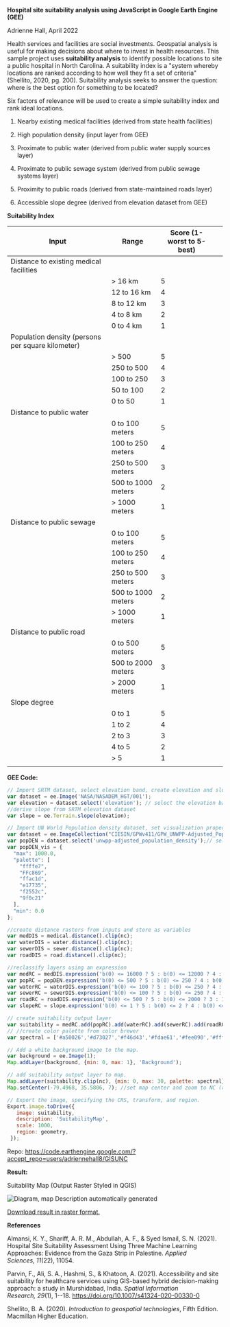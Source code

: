 **Hospital site suitability analysis using JavaScript in Google Earth
Engine (GEE)**

Adrienne Hall, April 2022

Health services and facilities are social investments. Geospatial
analysis is useful for making decisions about where to invest in health
resources. This sample project uses **suitability analysis** to identify
possible locations to site a public hospital in North Carolina. A
suitability index is a "system whereby locations are ranked according to
how well they fit a set of criteria" (Shellito, 2020, pg. 200).
Suitability analysis seeks to answer the question: where is the best
option for something to be located?

Six factors of relevance will be used to create a simple suitability
index and rank ideal locations.

1.  Nearby existing medical facilities (derived from state health
    facilities)

2.  High population density (input layer from GEE)

3.  Proximate to public water (derived from public water supply sources
    layer)

4.  Proximate to public sewage system (derived from public sewage
    systems layer)

5.  Proximity to public roads (derived from state-maintained roads
    layer)

6.  Accessible slope degree (derived from elevation dataset from GEE)

**Suitability Index**

| Input                                             | Range              | Score (1-worst to 5-best) |     |
| ------------------------------------------------- | ------------------ | ------------------------- | --- |
| Distance to existing medical facilities           |                    |                           |     |
|                                                   | \> 16 km           | 5                         |     |
|                                                   | 12 to 16 km        | 4                         |     |
|                                                   | 8 to 12 km         | 3                         |     |
|                                                   | 4 to 8 km          | 2                         |     |
|                                                   | 0 to 4 km          | 1                         |     |
| Population density (persons per square kilometer) |                    |                           |     |
|                                                   | \> 500             | 5                         |     |
|                                                   | 250 to 500         | 4                         |     |
|                                                   | 100 to 250         | 3                         |     |
|                                                   | 50 to 100          | 2                         |     |
|                                                   | 0 to 50            | 1                         |     |
| Distance to public water                          |                    |                           |     |
|                                                   | 0 to 100 meters    | 5                         |     |
|                                                   | 100 to 250 meters  | 4                         |     |
|                                                   | 250 to 500 meters  | 3                         |     |
|                                                   | 500 to 1000 meters | 2                         |     |
|                                                   | \> 1000 meters     | 1                         |     |
| Distance to public sewage                         |                    |                           |     |
|                                                   | 0 to 100 meters    | 5                         |     |
|                                                   | 100 to 250 meters  | 4                         |     |
|                                                   | 250 to 500 meters  | 3                         |     |
|                                                   | 500 to 1000 meters | 2                         |     |
|                                                   | \> 1000 meters     | 1                         |     |
| Distance to public road                           |                    |                           |     |
|                                                   | 0 to 500 meters    | 5                         |     |
|                                                   | 500 to 2000 meters | 3                         |     |
|                                                   | \> 2000 meters     | 1                         |     |
| Slope degree                                      |                    |                           |     |
|                                                   | 0 to 1             | 5                         |     |
|                                                   | 1 to 2             | 4                         |     |
|                                                   | 2 to 3             | 3                         |     |
|                                                   | 4 to 5             | 2                         |     |
|                                                   | \> 5               | 1                         |     |
|                                                   |                    |                           |     |

**GEE Code:**

`````javascript
// Import SRTM dataset, select elevation band, create elevation and slope variables
var dataset = ee.Image('NASA/NASADEM_HGT/001');
var elevation = dataset.select('elevation'); // select the elevation band
//derive slope from SRTM elevation dataset
var slope = ee.Terrain.slope(elevation);

// Import UN World Population density dataset, set visualization properties, and clip to NC
var dataset = ee.ImageCollection("CIESIN/GPWv411/GPW_UNWPP-Adjusted_Population_Density").first();
var popDEN = dataset.select('unwpp-adjusted_population_density');// select band
var popDEN_vis = {
  "max": 1000.0,
  "palette": [
    "ffffe7",
    "FFc869",
    "ffac1d",
    "e17735",
    "f2552c",
    "9f0c21"
  ],
  "min": 0.0
};

//create distance rasters from inputs and store as variables
var medDIS = medical.distance().clip(nc);
var waterDIS = water.distance().clip(nc);
var sewerDIS = sewer.distance().clip(nc);
var roadDIS = road.distance().clip(nc);

//reclassify layers using an expression
var medRC = medDIS.expression('b(0) <= 16000 ? 5 : b(0) <= 12000 ? 4 : b(0) <= 8000 ? 3 : b(0) <= 4000 ? 2 : 1');
var popRC = popDEN.expression('b(0) <= 500 ? 5 : b(0) <= 250 ? 4 : b(0) <= 100 ? 3 : b(0) <= 50 ? 2 : 1');
var waterRC = waterDIS.expression('b(0) <= 100 ? 5 : b(0) <= 250 ? 4 : b(0) <= 500 ? 3 : b(0) <= 1000 ? 2 : 1');
var sewerRC = sewerDIS.expression('b(0) <= 100 ? 5 : b(0) <= 250 ? 4 : b(0) <= 500 ? 3 : b(0) <= 1000 ? 2 : 1');
var roadRC = roadDIS.expression('b(0) <= 500 ? 5 : b(0) <= 2000 ? 3 : 1');
var slopeRC = slope.expression('b(0) <= 1 ? 5 : b(0) <= 2 ? 4 : b(0) <= 3 ? 3 : b(0) <= 4 ? 2 : 1');

// create suitability output layer
var suitability = medRC.add(popRC).add(waterRC).add(sewerRC).add(roadRC).add(slopeRC);
// //create color palette from color brewer
var spectral = ['#a50026','#d73027','#f46d43','#fdae61','#fee090','#ffffbf','#e0f3f8','#abd9e9','#74add1','#4575b4','#313695'];

// Add a white background image to the map.
var background = ee.Image(1);
Map.addLayer(background, {min: 0, max: 1}, 'Background');

// add suitability output layer to map.
Map.addLayer(suitability.clip(nc), {min: 0, max: 30, palette: spectral}, 'Hospital Site Suitability Map');
Map.setCenter(-79.4968, 35.5806, 7); //set map center and zoom to NC (region of interest)

// Export the image, specifying the CRS, transform, and region.
Export.image.toDrive({
   image: suitability,
   description: 'SuitabilityMap',
   scale: 1000,
   region: geometry,
 });
`````

Repo: https://code.earthengine.google.com/?accept_repo=users/adriennehall8/GISUNC 


**Result:**

Suitability Map (Output Raster Styled in QGIS)

![Diagram, map Description automatically
generated](HospitalSiteSuitabilityMap.png)

[Download result in raster
format.](https://github.com/adriennehall8/portfolio/blob/main/analysis/SuitabilityMap.tif)


**References**

Almansi, K. Y., Shariff, A. R. M., Abdullah, A. F., & Syed Ismail, S. N.
(2021). Hospital Site Suitability Assessment Using Three Machine
Learning Approaches: Evidence from the Gaza Strip in Palestine. *Applied
Sciences, 11*(22), 11054.

Parvin, F., Ali, S. A., Hashmi, S., & Khatoon, A. (2021). Accessibility
and site suitability for healthcare services using GIS-based hybrid
decision-making approach: a study in Murshidabad, India. *Spatial
Information Research, 29*(1), 1--18.
https://doi.org/10.1007/s41324-020-00330-0

Shellito, B. A. (2020). *Introduction to geospatial technologies*, Fifth
Edition. Macmillan Higher Education.
